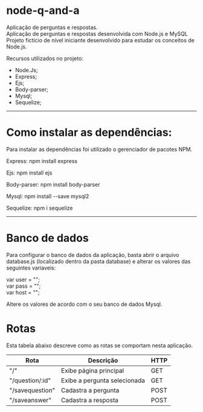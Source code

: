 # node-q-and-a
Aplicação de perguntas e respostas.<br>
Aplicação de perguntas e respostas desenvolvida com Node.js e MySQL<br>
Projeto fictício de nível iniciante desenvolvido para estudar os conceitos de Node.js.<br>

Recursos utilizados no projeto:
- Node.Js;
- Express;
- Ejs;
- Body-parser;
- Mysql;
- Sequelize; 
<hr>
<h1>Como instalar as dependências:</h1>
<p>Para instalar as dependências foi utilizado o gerenciador de pacotes NPM.</p>

<p>Express: npm install express</p>

<p>Ejs: npm install ejs</p>

<p>Body-parser: npm install body-parser</p>

<p>Mysql: npm install --save mysql2</p>

<p>Sequelize: npm i sequelize</p>

<hr>
<h1> Banco de dados </h1>
<p>Para configurar o banco de dados da aplicação, basta abrir o arquivo database.js (localizado dentro da pasta database) e alterar os valores das seguintes variaveis:</p>
var user = ""; <br>
var pass = ""; <br>
var host = ""; <br>
<p>Altere os valores de acordo com o seu banco de dados Mysql.</p>

<h1>Rotas</h1>
<p>Esta tabela abaixo descreve como as rotas se comportam nesta aplicação.</p>
<table>
<thead>
  <tr>
    <th>Rota</th>
    <th>Descrição</th>
    <th>HTTP</th>
  </tr>
</thead>
<tbody>
  <tr>
    <td>"/"</td>
    <td>Exibe página principal</td>
    <td>GET</td>
  </tr>
  <tr>
    <td>"/question/:id"</td>
    <td>Exibe a pergunta selecionada</td>
    <td>GET</td>
  </tr>
  <tr>
    <td>"/savequestion"</td>
    <td>Cadastra a pergunta</td>
    <td>POST</td>
  </tr>
  <tr>
    <td>"/saveanswer"</td>
    <td>Cadastra a resposta</td>
    <td>POST</td>
  </tr>
</tbody>
</table>

